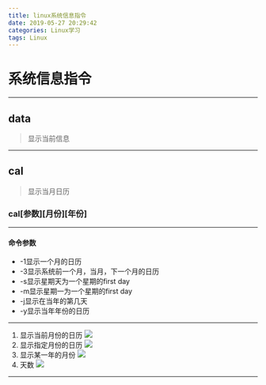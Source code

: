 ```yaml
---
title: linux系统信息指令
date: 2019-05-27 20:29:42
categories: Linux学习
tags: Linux
---
```

# 系统信息指令
____

## data 
> 显示当前信息

___
## cal
> 显示当月日历

### cal[参数][月份][年份]
____
#### 命令参数
- -1显示一个月的日历
- -3显示系统前一个月，当月，下一个月的日历
- -s显示星期天为一个星期的first day
- -m显示星期一为一个星期的first day
- -j显示在当年的第几天
- -y显示当年年份的日历


___________
1. 显示当前月份的日历
![](https://linkenwild.github.io/images/cal.png)
2. 显示指定月份的日历
![](https://linkenwild.github.io/images/cal1.png)
3. 显示某一年的月份
![](https://linkenwild.github.io/images/fen.png)
4. 天数
![](https://linkenwild.github.io/images/tianshu.png)
____

